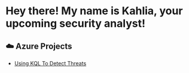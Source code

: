 <h1>Hey there! My name is Kahlia, your upcoming security analyst! </h1>

<h2>☁️ Azure Projects </h2>

- <b></b>[Using KQL To Detect Threats](https://github.com/kjonet/Azure-Alerts-Using-KQL)</b>
